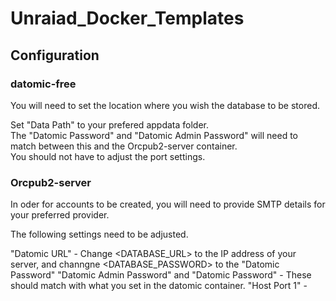 # Unraiad_Docker_Templates


## Configuration

### datomic-free
You will need to set the location where you wish the database to be stored.  

Set "Data Path" to your prefered appdata folder.  
The "Datomic Password" and "Datomic Admin Password"  will need to match between this and the Orcpub2-server container.  
You should not have to adjust the port settings.  


### Orcpub2-server  
In oder for accounts to be created, you will need to provide SMTP details for your preferred provider.  

The following settings need to be adjusted.  

"Datomic URL" - Change <DATABASE_URL> to the IP address of your server, and channgne <DATABASE_PASSWORD> to the "Datomic Password"
"Datomic Admin Password" and "Datomic Password" - These should match with what you set in the datomic container.
"Host Port 1" - 
